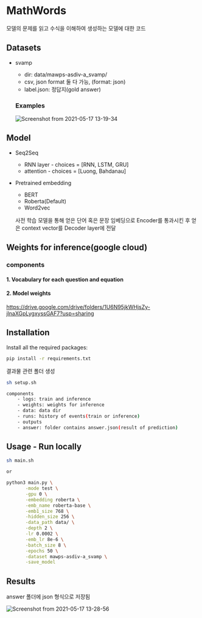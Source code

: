 # MathWords

모델의 문제를 읽고 수식을 이해하여 생성하는 모델에 대한 코드

## Datasets

- svamp 
  - dir: data/mawps-asdiv-a_svamp/
  - csv, json format 둘 다 가능, (format: json)
  - label.json: 정답지(gold answer)


  ### Examples
  ![Screenshot from 2021-05-17 13-19-34](https://user-images.githubusercontent.com/44221520/118432097-bf32bd80-b712-11eb-8bb2-96d9aea200c7.png)

## Model
- Seq2Seq
  - RNN layer - choices = [RNN, LSTM, GRU]
  - attention - choices = [Luong, Bahdanau]
- Pretrained embedding
  - BERT
  - Roberta(Default)
  - Word2vec
  
  
  사전 학습 모델을 통해 얻은 단어 혹은 문장 임베딩으로 Encoder를 통과시킨 후 얻은 context vector를 
  Decoder layer에 전달
  

## Weights for inference(google cloud)
### components
#### 1. Vocabulary for each question and equation
#### 2. Model weights

https://drive.google.com/drive/folders/1U6N95jkWHjsZy-jlnaXGpLygxyssGAF7?usp=sharing

  
## Installation 

Install all the required packages:

```bash 
pip install -r requirements.txt

```

결과물 관련 폴더 생성
```bash 
sh setup.sh

components 
    - logs: train and inference
    - weights: weights for inference
    - data: data dir
    - runs: history of events(train or inference)
    - outputs
    - answer: folder contains answer.json(result of prediction)

```

## Usage - Run locally

```bash
sh main.sh

or

python3 main.py \
       -mode test \
       -gpu 0 \
       -embedding roberta \
       -emb_name roberta-base \
       -emb1_size 768 \
       -hidden_size 256 \
       -data_path data/ \
       -depth 2 \
       -lr 0.0002 \
       -emb_lr 8e-6 \
       -batch_size 8 \
       -epochs 50 \
       -dataset mawps-asdiv-a_svamp \
       -save_model
```


## Results
answer 폴더에 json 형식으로 저장됨 

![Screenshot from 2021-05-17 13-28-56](https://user-images.githubusercontent.com/44221520/118432584-e8a01900-b713-11eb-8fe1-7d45a7672bd2.png)

